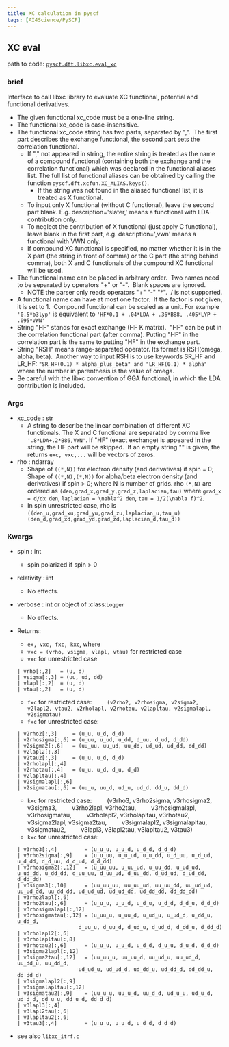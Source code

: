 ```yaml
---
title: XC calculation in pyscf
tags: [AI4Science/PySCF]
---
```





## XC eval

path to code: [`pyscf.dft.libxc.eval_xc`](https://github.com/pyscf/pyscf/blob/master/pyscf/dft/libxc.py#L1333)

### brief

Interface to call libxc library to evaluate XC functional, potential and functional derivatives.
* The given functional xc_code must be a one-line string.
* The functional xc_code is case-insensitive.
* The functional xc_code string has two parts, separated by ",".  The first part describes the exchange functional, the second part sets the correlation functional.
	- If "," not appeared in string, the entire string is treated as the name of a compound functional (containing both the exchange and the correlation functional) which was declared in the functional aliases list. The full list of functional aliases can be obtained by calling the function `pyscf.dft.xcfun.XC_ALIAS.keys()`.
		- If the string was not found in the aliased functional list, it is treated as X functional.
	- To input only X functional (without C functional), leave the second part blank. E.g. description='slater,' means a functional with LDA contribution only.
	- To neglect the contribution of X functional (just apply C functional), leave blank in the first part, e.g. description=',vwn' means a functional with VWN only.
	- If compound XC functional is specified, no matter whether it is in the X part (the string in front of comma) or the C part (the string behind comma), both X and C functionals of the compound XC functional will be used.
* The functional name can be placed in arbitrary order.  Two names need to be separated by operators "+" or "-".  Blank spaces are ignored.
	* NOTE the parser only reads operators "+" "-" "\*".  / is not supported.
* A functional name can have at most one factor.  If the factor is not given, it is set to 1.  Compound functional can be scaled as a unit. For example `'0.5*b3lyp'` is equivalent to `'HF*0.1 + .04*LDA + .36*B88, .405*LYP + .095*VWN'`
* String "HF" stands for exact exchange (HF K matrix).  "HF" can be put in the correlation functional part (after comma). Putting "HF" in the correlation part is the same to putting "HF" in the exchange part.
* String "RSH" means range-separated operator. Its format is RSH(omega, alpha, beta).  Another way to input RSH is to use keywords SR_HF and LR_HF: `"SR_HF(0.1) * alpha_plus_beta" and "LR_HF(0.1) * alpha"` where the number in parenthesis is the value of omega.
* Be careful with the libxc convention of GGA functional, in which the LDA contribution is included.

### Args
- xc_code : str
	- A string to describe the linear combination of different XC functionals. The X and C functional are separated by comma like `'.8*LDA+.2*B86,VWN'`. If "HF" (exact exchange) is appeared in the string, the HF part will be skipped.  If an empty string "" is given, the returns `exc, vxc,...` will be vectors of zeros.
- rho : ndarray
	- Shape of `((*,N))` for electron density (and derivatives) if spin = 0; Shape of `((*,N),(*,N))` for alpha/beta electron density (and derivatives) if spin > 0; where N is number of grids. rho `(*,N)` are ordered as `(den,grad_x,grad_y,grad_z,laplacian,tau)` where `grad_x = d/dx den`, `laplacian = \nabla^2 den`, `tau = 1/2(\nabla f)^2`.
	- In spin unrestricted case, rho is `((den_u,grad_xu,grad_yu,grad_zu,laplacian_u,tau_u) (den_d,grad_xd,grad_yd,grad_zd,laplacian_d,tau_d))`
  
### Kwargs
- spin : int
	- spin polarized if spin > 0
- relativity : int
	- No effects.
- verbose : int or object of :class:`Logger`
	- No effects.

- Returns:
	- `ex, vxc, fxc, kxc`, where
	* `vxc = (vrho, vsigma, vlapl, vtau)` for restricted case
	* `vxc` for unrestricted case
	```
	| vrho[:,2]   = (u, d)
	| vsigma[:,3] = (uu, ud, dd)
	| vlapl[:,2]  = (u, d)
	| vtau[:,2]   = (u, d)
	```
	* `fxc` for restricted case:
        `(v2rho2, v2rhosigma, v2sigma2, v2lapl2, vtau2, v2rholapl, v2rhotau, v2lapltau, v2sigmalapl, v2sigmatau)`
	* `fxc` for unrestricted case:
	```
	| v2rho2[:,3]     = (u_u, u_d, d_d)
	| v2rhosigma[:,6] = (u_uu, u_ud, u_dd, d_uu, d_ud, d_dd)
	| v2sigma2[:,6]   = (uu_uu, uu_ud, uu_dd, ud_ud, ud_dd, dd_dd)
	| v2lapl2[:,3]
	| v2tau2[:,3]     = (u_u, u_d, d_d)
	| v2rholapl[:,4]
	| v2rhotau[:,4]   = (u_u, u_d, d_u, d_d)
	| v2lapltau[:,4]
	| v2sigmalapl[:,6]
	| v2sigmatau[:,6] = (uu_u, uu_d, ud_u, ud_d, dd_u, dd_d)
	```
	- `kxc` for restricted case:
        (v3rho3, v3rho2sigma, v3rhosigma2, v3sigma3,
        v3rho2lapl, v3rho2tau,
        v3rhosigmalapl, v3rhosigmatau,
        v3rholapl2, v3rholapltau, v3rhotau2,
        v3sigma2lapl, v3sigma2tau,
        v3sigmalapl2, v3sigmalapltau, v3sigmatau2,
        v3lapl3, v3lapl2tau, v3lapltau2, v3tau3)
	* `kxc` for unrestricted case:
	```
	| v3rho3[:,4]         = (u_u_u, u_u_d, u_d_d, d_d_d)
	| v3rho2sigma[:,9]    = (u_u_uu, u_u_ud, u_u_dd, u_d_uu, u_d_ud, u_d_dd, d_d_uu, d_d_ud, d_d_dd)
	| v3rhosigma2[:,12]   = (u_uu_uu, u_uu_ud, u_uu_dd, u_ud_ud, u_ud_dd, u_dd_dd, d_uu_uu, d_uu_ud, d_uu_dd, d_ud_ud, d_ud_dd, d_dd_dd)
	| v3sigma3[:,10]      = (uu_uu_uu, uu_uu_ud, uu_uu_dd, uu_ud_ud, uu_ud_dd, uu_dd_dd, ud_ud_ud, ud_ud_dd, ud_dd_dd, dd_dd_dd)
	| v3rho2lapl[:,6]
	| v3rho2tau[:,6]      = (u_u_u, u_u_d, u_d_u, u_d_d, d_d_u, d_d_d)
	| v3rhosigmalapl[:,12]
	| v3rhosigmatau[:,12] = (u_uu_u, u_uu_d, u_ud_u, u_ud_d, u_dd_u, u_dd_d,
						d_uu_u, d_uu_d, d_ud_u, d_ud_d, d_dd_u, d_dd_d)
	| v3rholapl2[:,6]
	| v3rholapltau[:,8]
	| v3rhotau2[:,6]      = (u_u_u, u_u_d, u_d_d, d_u_u, d_u_d, d_d_d)
	| v3sigma2lapl[:,12]
	| v3sigma2tau[:,12]   = (uu_uu_u, uu_uu_d, uu_ud_u, uu_ud_d, uu_dd_u, uu_dd_d,
						ud_ud_u, ud_ud_d, ud_dd_u, ud_dd_d, dd_dd_u, dd_dd_d)
	| v3sigmalapl2[:,9]
	| v3sigmalapltau[:,12]
	| v3sigmatau2[:,9]    = (uu_u_u, uu_u_d, uu_d_d, ud_u_u, ud_u_d, ud_d_d, dd_u_u, dd_u_d, dd_d_d)
	| v3lapl3[:,4]
	| v3lapl2tau[:,6]
	| v3lapltau2[:,6]
	| v3tau3[:,4]         = (u_u_u, u_u_d, u_d_d, d_d_d)
	```
- see also `libxc_itrf.c`





